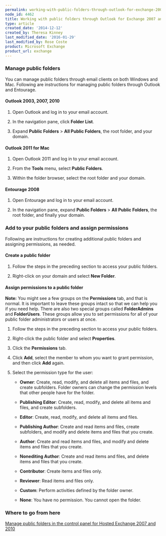 ```yaml
---
permalink: working-with-public-folders-through-outlook-for-exchange-2007-and-2010/
node_id: 4462
title: Working with public folders through Outlook for Exchange 2007 and 2010
type: article
created_date: '2014-12-12'
created_by: Theresa Kinney
last_modified_date: '2016-01-29'
last_modified_by: Rose Coste
product: Microsoft Exchange
product_url: exchange
---
```


### Manage public folders

You can manage public folders through email clients on both Windows and
Mac. Following are instructions for managing public folders through
Outlook and Entourage.

#### Outlook 2003, 2007, 2010

1. Open Outlook and log in to your email account.

2. In the navigation pane, click **Folder List**.

3. Expand **Public Folders** &gt; **All Public Folders**, the root
   folder, and your domain.

#### Outlook 2011 for Mac

1. Open Outlook 2011 and log in to your email account.

2. From the **Tools** menu, select **Public Folders**.

3. Within the folder browser, select the root folder and your domain.

#### Entourage 2008

1. Open Entourage and log in to your email account.

2. In the navigation pane, expand **Public Folders** &gt; **All Public
   Folders**, the root folder, and finally your domain.

### Add to your public folders and assign permissions

Following are instructions for creating additional public folders and
assigning permissions, as needed.

#### Create a public folder

1.  Follow the steps in the preceding section to access your
    public folders.

2.  Right-click on your domain and select **New Folder**.

#### Assign permissions to a public folder

**Note:** You might see a few groups on the **Permissions** tab, and
that is normal. It is important to leave these groups intact so that we
can help you if you need help. There are also two special groups
called **FolderAdmins** and **FolderUsers**. These groups allow you to
set permissions for all of your public folder administrators or users at
once.

1. Follow the steps in the preceding section to access your public
   folders.

2. Right-click the public folder and select **Properties**.

3. Click the **Permissions** tab.

4. Click **Add**, select the member to whom you want to grant
   permission, and then click **Add** again.

5. Select the permission type for the user:

   - **Owner**: Create, read, modify, and delete all items and files,
     and create subfolders. Folder owners can change the permission
     levels that other people have for the folder.

   - **Publishing Editor**: Create, read, modify, and delete all
     items and files, and create subfolders.

   - **Editor**: Create, read, modify, and delete all items
     and files.

   - **Publishing Author**: Create and read items and files, create
     subfolders, and modify and delete items and files that
     you create.

   - **Author**: Create and read items and files, and modify and
     delete items and files that you create.

   - **Nonediting Author**: Create and read items and files, and
     delete items and files that you create.

   - **Contributor**: Create items and files only.

   - **Reviewer**: Read items and files only.

   - **Custom**: Perform activities defined by the folder owner.

   - **None**: You have no permission. You cannot open the folder.

### Where to go from here

[Manage public folders in the control panel for Hosted Exchange 2007 and
2010](/how-to/manage-public-folders-in-the-control-panel-for-hosted-exchange-2007-and-2010)
